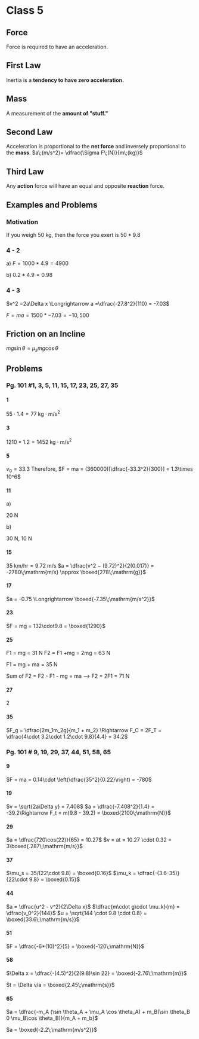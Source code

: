 # Class 5

## Force

Force is required to have an acceleration.

## First Law

Inertia is a **tendency to have zero acceleration.**

## Mass

A measurement of the **amount of "stuff."**

## Second Law

Acceleration is proportional to the **net force** and inversely proportional to the **mass**. 
$a\;(m/s^2)= \dfrac{\Sigma F\;(N)}{m\;(kg)}$

## Third Law

Any **action** force will have an equal and opposite **reaction** force.

## Examples and Problems

### Motivation

If you weigh 50 kg, then the force you exert is $50 * 9.8$

### 4 - 2

a) $F = 1000*4.9 = 4900$

b) $0.2*4.9 = 0.98$

### 4 - 3

$v^2 =2a\Delta x \Longrightarrow a =\dfrac{-27.8^2}{110} = -7.03$

$F = ma = 1500*-7.03= -10,500$

## Friction on an Incline

$mg \sin \theta  = \mu_s mg \cos \theta$

##  Problems

### Pg. 101 #1, 3, 5, 11, 15, 17, 23, 25, 27, 35

#### 1

$55\cdot 1.4 = 77\;\mathrm{kg\cdot m/s^2}$

#### 3

$1210*1.2 = 1452\;\mathrm{kg\cdot m/s^2}$

#### 5

$v_0 = 33.3$ Therefore, $F = ma = (360000)[\dfrac{-33.3^2}{300}] = 1.3\times 10^6$

#### 11

a) 

20 N

b) 

30 N, 10 N 

#### 15

$35\;\mathrm{km/hr }= 9.72\;\mathrm{m/s}$
$a =  \dfrac{v^2 − (9.72)^2}{2(0.017)} = -2780\;\mathrm{m/s} \approx \boxed{278\;\mathrm{g}}$

#### 17

$a = -0.75 \Longrightarrow \boxed{-7.35\;\mathrm{m/s^2}}$

#### 23

$F = mg = 132\cdot9.8 = \boxed{1290}$

#### 25

F1 = mg = 31 N
F2 = F1 +mg = 2mg = 63 N

F1 = mg + ma = 35 N

Sum of F2 = F2 - F1 - mg = ma –> F2 = 2F1 = 71 N 

#### 27

2 

#### 35

$F_g = \dfrac{2m_1m_2g}{m_1 + m_2} \Rightarrow F_C = 2F_T = \dfrac{4\cdot 3.2\cdot 1.2\cdot 9.8}{4.4} = 34.2$

### Pg. 101 # 9, 19, 29, 37, 44, 51, 58, 65

#### 9

$F = ma = 0.14\cdot \left(\dfrac{35^2}{0.22}\right) = -780$

#### 19

$v = \sqrt{2a\Delta y} = 7.408$
$a = \dfrac{-7.408^2}{1.4} = -39.2\Rightarrow F_t = m(9.8 - 39.2) = \boxed{2100\;\mathrm{N}}$

#### 29

$a = \dfrac{720\cos(22)}{65} = 10.27$
$v = at = 10.27 \cdot 0.32 = 3\boxed{.287\;\mathrm{m/s}}$

#### 37

$\mu_s = 35/(22\cdot 9.8) = \boxed{0.16}$
$\mu_k = \dfrac{-(3.6-35)}{22\cdot 9.8} = \boxed{0.15}$

#### 44

$a = \dfrac{u^2 - v^2}{2\Delta x}$
$\dfrac{m\cdot g\cdot \mu_k}{m} = \dfrac{v_0^2}{144}$
$u = \sqrt{144 \cdot 9.8 \cdot 0.8} = \boxed{33.6\;\mathrm{m/s}}$

#### 51

$F = \dfrac{-6*(10)^2}{5} = \boxed{-120\;\mathrm{N}}$

#### 58

$\Delta x = \dfrac{-(4.5)^2}{2(9.8)\sin 22} = \boxed{-2.76\;\mathrm{m}}$

$t = \Delta v/a = \boxed{2.45\;\mathrm{s}}$

#### 65

$a = \dfrac{-m_A (\sin \theta_A + \mu_A \cos \theta_A) + m_B(\sin \theta_B 0 \mu_B\cos \theta_B)}{m_A + m_b}$

$a = \boxed{-2.2\;\mathrm{m/s^2}}$
